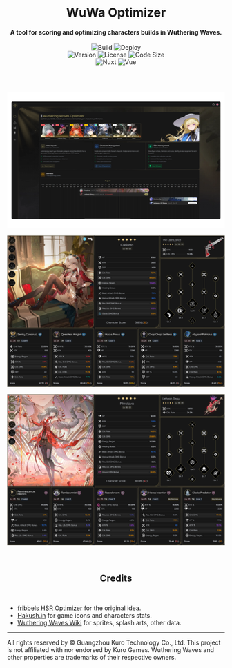 <div id="top"></div>
<div align="center">
 <h1>WuWa Optimizer</h1>
  <p align="center">
  <h4>A tool for scoring and optimizing characters builds in Wuthering Waves.</h4>
 </p>
  <p align="center">

![Build](https://img.shields.io/github/actions/workflow/status/mikyan0207/wuwa-optimizer/nuxthub.yml?branch=main&label=build&style=for-the-badge)
![Deploy](https://img.shields.io/github/deployments/mikyan0207/wuwa-optimizer/production?label=deployed&style=for-the-badge)
<br>
![Version](https://img.shields.io/badge/version-1.0.0-blue?style=for-the-badge)
![License](https://img.shields.io/badge/license-MIT-blue.svg?style=for-the-badge)
![Code Size](https://img.shields.io/github/languages/code-size/mikyan0207/wuwa-optimizer?style=for-the-badge)
<br>
![Nuxt](https://img.shields.io/badge/Nuxt-3.x-green?logo=nuxt.js&style=for-the-badge)
![Vue](https://img.shields.io/badge/Vue-3.x-brightgreen?logo=vue.js&style=for-the-badge)

 </p>
</div>
<br><br>

![wuwa_optimizer_showcase_00](/.github/images/wuwa-optimizer-showcase-00.png)

![wuwa_optimizer_showcase_01](/.github/images/wuwa-optimizer-showcase-01.png)

![wuwa_optimizer_showcase_02](/.github/images/wuwa-optimizer-showcase-02.png)

<br>
<div align="center">
 <p align="center">
   <h2>Credits</h2>
 </p>
</div>
<br>

- [fribbels HSR Optimizer](https://github.com/fribbels/hsr-optimizer) for the original idea.
- [Hakush.in](https://ww.hakush.in/) for game icons and characters stats.
- [Wuthering Waves Wiki](https://wutheringwaves.fandom.com/wiki/Wuthering_Waves_Wiki) for sprites, splash arts, other data.
  <br>

---

All rights reserved by © Guangzhou Kuro Technology Co., Ltd. This project is not affiliated with nor endorsed by Kuro Games. Wuthering Waves and other properties are trademarks of their respective owners.
